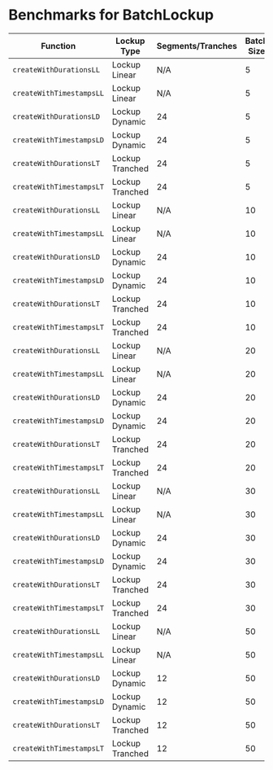 # Benchmarks for BatchLockup

| Function                 | Lockup Type     | Segments/Tranches | Batch Size | Gas Usage |
| ------------------------ | --------------- | ----------------- | ---------- | --------- |
| `createWithDurationsLL`  | Lockup Linear   | N/A               | 5          | 903159    |
| `createWithTimestampsLL` | Lockup Linear   | N/A               | 5          | 861441    |
| `createWithDurationsLD`  | Lockup Dynamic  | 24                | 5          | 4120769   |
| `createWithTimestampsLD` | Lockup Dynamic  | 24                | 5          | 3891095   |
| `createWithDurationsLT`  | Lockup Tranched | 24                | 5          | 3996698   |
| `createWithTimestampsLT` | Lockup Tranched | 24                | 5          | 3809816   |
| `createWithDurationsLL`  | Lockup Linear   | N/A               | 10         | 1673021   |
| `createWithTimestampsLL` | Lockup Linear   | N/A               | 10         | 1672189   |
| `createWithDurationsLD`  | Lockup Dynamic  | 24                | 10         | 8197426   |
| `createWithTimestampsLD` | Lockup Dynamic  | 24                | 10         | 7733344   |
| `createWithDurationsLT`  | Lockup Tranched | 24                | 10         | 7941453   |
| `createWithTimestampsLT` | Lockup Tranched | 24                | 10         | 7571162   |
| `createWithDurationsLL`  | Lockup Linear   | N/A               | 20         | 3296857   |
| `createWithTimestampsLL` | Lockup Linear   | N/A               | 20         | 3295805   |
| `createWithDurationsLD`  | Lockup Dynamic  | 24                | 20         | 16367660  |
| `createWithTimestampsLD` | Lockup Dynamic  | 24                | 20         | 15422847  |
| `createWithDurationsLT`  | Lockup Tranched | 24                | 20         | 15829541  |
| `createWithTimestampsLT` | Lockup Tranched | 24                | 20         | 15098785  |
| `createWithDurationsLL`  | Lockup Linear   | N/A               | 30         | 4918016   |
| `createWithTimestampsLL` | Lockup Linear   | N/A               | 30         | 4924864   |
| `createWithDurationsLD`  | Lockup Dynamic  | 24                | 30         | 24577948  |
| `createWithTimestampsLD` | Lockup Dynamic  | 24                | 30         | 23127215  |
| `createWithDurationsLT`  | Lockup Tranched | 24                | 30         | 23717265  |
| `createWithTimestampsLT` | Lockup Tranched | 24                | 30         | 22641404  |
| `createWithDurationsLL`  | Lockup Linear   | N/A               | 50         | 8178730   |
| `createWithTimestampsLL` | Lockup Linear   | N/A               | 50         | 8190836   |
| `createWithDurationsLD`  | Lockup Dynamic  | 12                | 50         | 24075414  |
| `createWithTimestampsLD` | Lockup Dynamic  | 12                | 50         | 22851294  |
| `createWithDurationsLT`  | Lockup Tranched | 12                | 50         | 23330071  |
| `createWithTimestampsLT` | Lockup Tranched | 12                | 50         | 22477363  |
